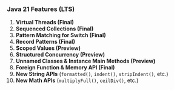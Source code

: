 ### **Java 21 Features (LTS)**  
1. **Virtual Threads (Final)**  
2. **Sequenced Collections (Final)**  
3. **Pattern Matching for Switch (Final)**  
4. **Record Patterns (Final)**  
5. **Scoped Values (Preview)**  
6. **Structured Concurrency (Preview)**  
7. **Unnamed Classes & Instance Main Methods (Preview)**  
8. **Foreign Function & Memory API (Final)**  
9. **New String APIs** (`formatted()`, `indent()`, `stripIndent()`, etc.)  
10. **New Math APIs** (`multiplyFull()`, `ceilDiv()`, etc.) 